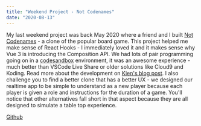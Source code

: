 ```yaml
---
title: "Weekend Project - Not Codenames"
date: "2020-08-13"
---
```


My last weekend project was back May 2020 where a friend and I built [Not Codenames](https://notcodenames.com) - a clone of the popular board game. This project helped me make sense of React Hooks - I immediately loved it and it makes sense why Vue 3 is introducing the Composition API. We had lots of pair programming going on in a [codesandbox](https://codesandbox.io/s/code-names-project-vyvcr) environment, it was an awesome experience - much better than VSCode Live Share or older solutions like Cloud9 and Koding. Read more about the development on [Kien's blog post](https://kiendang.me/088-notcodenames/). I also challenge you to find a better clone that has a better UX - we designed our realtime app to be simple to understand as a new player because each player is given a role and instructions for the duration of a game. You'll notice that other alternatives fall short in that aspect because they are all designed to simulate a table top experience.

[Github](https://github.com/kxdang/notcodenames)